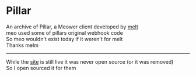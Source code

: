 # Pillar
An archive of Pillar, a Meower client developed by [melt](https://meltland.dev/)  
meo used some of pillars original webhook code  
So meo wouldn't exist today if it weren't for melt  
Thanks melm
***
While the [site](https://pillar.meltland.dev/) is still live it was never open source (or it was removed)  
So I open sourced it for them
